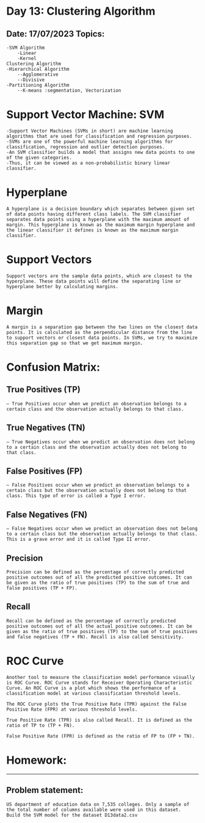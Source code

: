Day 13: Clustering Algorithm
================================================
Date: 17/07/2023
Topics:
------------------
	-SVM Algorithm
		-Linear
		-Kernel
	Clustering Algorithm
	-Hierarchical Algorithm
		--Agglomerative
		--Divisive
	-Partitioning Algorithm
		--K-means :segmentation, Vectorization


# Support Vector Machine: SVM

    -Support Vector Machines (SVMs in short) are machine learning algorithms that are used for classification and regression purposes. 
    -SVMs are one of the powerful machine learning algorithms for classification, regression and outlier detection purposes. 
    -An SVM classifier builds a model that assigns new data points to one of the given categories. 
    -Thus, it can be viewed as a non-probabilistic binary linear classifier.

# Hyperplane
    A hyperplane is a decision boundary which separates between given set of data points having different class labels. The SVM classifier separates data points using a hyperplane with the maximum amount of margin. This hyperplane is known as the maximum margin hyperplane and the linear classifier it defines is known as the maximum margin classifier.

# Support Vectors
    Support vectors are the sample data points, which are closest to the hyperplane. These data points will define the separating line or hyperplane better by calculating margins.

# Margin
    A margin is a separation gap between the two lines on the closest data points. It is calculated as the perpendicular distance from the line to support vectors or closest data points. In SVMs, we try to maximize this separation gap so that we get maximum margin.


# Confusion Matrix: 

## True Positives (TP) 
    – True Positives occur when we predict an observation belongs to a certain class and the observation actually belongs to that class.

## True Negatives (TN) 
    – True Negatives occur when we predict an observation does not belong to a certain class and the observation actually does not belong to that class.

## False Positives (FP) 
    – False Positives occur when we predict an observation belongs to a certain class but the observation actually does not belong to that class. This type of error is called a Type I error.

## False Negatives (FN) 
    – False Negatives occur when we predict an observation does not belong to a certain class but the observation actually belongs to that class. This is a grave error and it is called Type II error.

## Precision

    Precision can be defined as the percentage of correctly predicted positive outcomes out of all the predicted positive outcomes. It can be given as the ratio of true positives (TP) to the sum of true and false positives (TP + FP).


## Recall

    Recall can be defined as the percentage of correctly predicted positive outcomes out of all the actual positive outcomes. It can be given as the ratio of true positives (TP) to the sum of true positives and false negatives (TP + FN). Recall is also called Sensitivity.

# ROC Curve
	Another tool to measure the classification model performance visually is ROC Curve. ROC Curve stands for Receiver Operating Characteristic Curve. An ROC Curve is a plot which shows the performance of a classification model at various classification threshold levels.

	The ROC Curve plots the True Positive Rate (TPR) against the False Positive Rate (FPR) at various threshold levels.

	True Positive Rate (TPR) is also called Recall. It is defined as the ratio of TP to (TP + FN).

	False Positive Rate (FPR) is defined as the ratio of FP to (FP + TN).
	
# Homework:
------------
## Problem statement:

    US department of education data on 7,535 colleges. Only a sample of the total number of columns available were used in this dataset. 
    Build the SVM model for the dataset D13data2.csv
